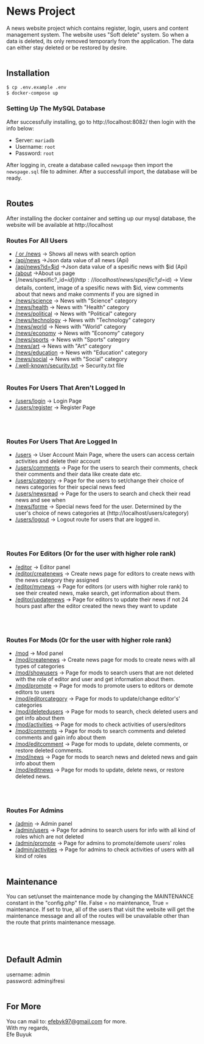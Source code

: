 # News Project
A news website project which contains register, login, users and content management system.
The website uses "Soft delete" system. So when a data is deleted, its only removed temporarly from the application. The data can either stay deleted or be restored by desire. 
<br> <br>

## Installation
```bash
$ cp .env.example .env
$ docker-compose up
```

### Setting Up The MySQL Database
After successfully installing, go to http://localhost:8082/ then login with the info below:

- Server: `mariadb`
- Username: `root`
- Password: `root`

After logging in, create a database called `newspage` then import the `newspage.sql` file to adminer.
After a successfull import, the database will be ready.
<br> <br>

## Routes

After installing the docker container and setting up our mysql database, the website will be available at http://localhost

### Routes For All Users <br>

- [/ or /news](http://localhost/news) -> Shows all news with search option
- [/api/news](http://localhost/api/news) ->Json data value of all news (Api)
- [/api/news?id=$id](http://localhost/api/news) ->Json data value of a spesific news with $id (Api)
- [/about](http://localhost/about) ->About us page
- [/news/spesific?_id=$id](http://localhost/news/spesific?_id=$id) -> View details, content, image of a spesific news with $id, view comments about that news and make comments if you are signed in
- [/news/science](http://localhost/news/science) -> News with "Science" category
- [/news/health](http://localhost/news/health) -> News with "Health" category
- [/news/political](http://localhost/news/political) -> News with "Political" category
- [/news/technology](http://localhost/news/technology) -> News with "Technology" category
- [/news/world](http://localhost/news/world) -> News with "World" category
- [/news/economy](http://localhost/news/economy) -> News with "Economy" category
- [/news/sports](http://localhost/news/sports) -> News with "Sports" category
- [/news/art](http://localhost/news/art) -> News with "Art" category
- [/news/education](http://localhost/news/education) -> News with "Education" category
- [/news/social](http://localhost/news/social) -> News with "Social" category
- [/.well-known/security.txt](http://localhost/.well-known/security.txt) -> Security.txt file <br> <br>

### Routes For Users That Aren't Logged In <br>
- [/users/login](http://localhost/users/login) -> Login Page
- [/users/register](http://localhost/users/register) -> Register Page

<br> <br>
### Routes For Users That Are Logged In <br>
- [/users](http://localhost/users) -> User Account Main Page, where the users can access certain activities and delete their account
- [/users/comments](http://localhost/users/comments) -> Page for the users to search their comments, check their comments and their data like create date etc.
- [/users/category](http://localhost/users/category) -> Page for the users to set/change their choice of news categories for their special news feed
- [/users/newsread](http://localhost/users/newsread) -> Page for the users to search and check their read news and see when
- [/news/forme](http://localhost/news/forme) -> Special news feed for the user. Determined by the user's choice of news categories at (http://localhost/users/category)
- [/users/logout](http://localhost/users/logout) -> Logout route for users that are logged in. 


<br> <br>
### Routes For Editors (Or for the user with higher role rank)<br>
- [/editor](http://localhost/editor) -> Editor panel
- [/editor/createnews](http://localhost/editor/createnews) -> Create news page for editors to create news with the news category they assigned
- [/editor/mynews](http://localhost/editor/mynews) -> Page for editors (or users with higher role rank) to see their created news, make search, get information about them.
- [/editor/updatenews](http://localhost/editor/updatenews) -> Page for editors to update their news if not 24 hours past after the editor created the news they want to update


<br> <br>
### Routes For Mods (Or for the user with higher role rank)<br>
- [/mod](http://localhost/mod) -> Mod panel
- [/mod/createnews](http://localhost/mod/createnews) -> Create news page for mods to create news with all types of categories
- [/mod/showusers](http://localhost/mod/showusers) -> Page for mods to search users that are not deleted with the role of editor and user and get information about them.
- [/mod/promote](http://localhost/mod/promote) -> Page for mods to promote users to editors or demote editors to users
- [/mod/editorcategory](http://localhost/mod/editorcategory) -> Page for mods to update/change editor's' categories
- [/mod/deletedusers](http://localhost/mod/deletedusers) -> Page for mods to search, check deleted users and get info about them
- [/mod/activities](http://localhost/mod/activities) -> Page for mods to check activities of users/editors
- [/mod/comments](http://localhost/mod/comments) -> Page for mods to search comments and deleted comments and gain info about them
- [/mod/editcomment](http://localhost/mod/editcomment) -> Page for mods to update, delete comments, or restore deleted comments.
- [/mod/news](http://localhost/mod/news) -> Page for mods to search news and deleted news and gain info about them
- [/mod/editnews](http://localhost/mod/editnews) -> Page for mods to update, delete news, or restore deleted news.


<br> <br>
### Routes For Admins <br>
- [/admin](http://localhost/admin) -> Admin panel
- [/admin/users](http://localhost/admin/users) -> Page for admins to search users for info with all kind of roles which are not deleted
- [/admin/promote](http://localhost/admin/promote) -> Page for admins to promote/demote users' roles
- [/admin/activities](http://localhost/admin/activities) -> Page for admins to check activities of users with all kind of roles
<br> <br>

## Maintenance
You can set/unset the maintenance mode by changing the MAINTENANCE constant in the "config.php" file. False = no maintenance, True = maintenance. If set to true, all of the users that visit the website will get the maintenance message and all of the routes will be unavailable other than the route that prints maintenance message.

<br> <br>

## Default Admin
username: admin<br>
password: adminşifresi
<br> <br>

## For More
You can mail to: efebyk97@gmail.com for more. <br>
With my regards, <br>
Efe Buyuk
